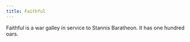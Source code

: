 ```yaml
---
title: Faithful
---
```


Faithful is a war galley in service to Stannis Baratheon. It has one hundred oars.


